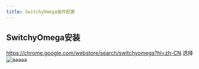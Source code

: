 ```yaml
---
title: SwitchyOmega插件配置
---
```

## SwitchyOmega安装
https://chrome.google.com/webstore/search/switchyomega?hl=zh-CN
选择
![aaaaa](111/]install01.jpeg)


